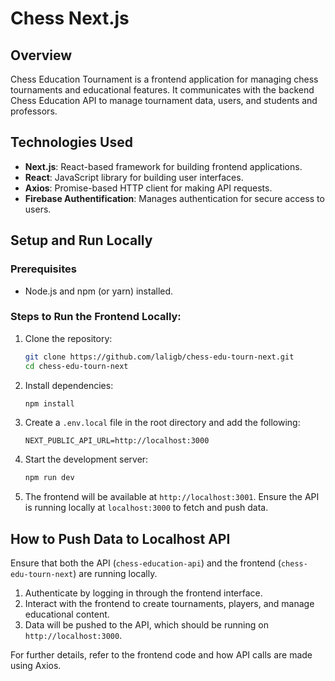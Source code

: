# Chess Next.js

## Overview

Chess Education Tournament is a frontend application for managing chess tournaments and educational features. It communicates with the backend Chess Education API to manage tournament data, users, and students and professors.

## Technologies Used

- **Next.js**: React-based framework for building frontend applications.
- **React**: JavaScript library for building user interfaces.
- **Axios**: Promise-based HTTP client for making API requests.
- **Firebase Authentification**: Manages authentication for secure access to users.

## Setup and Run Locally

### Prerequisites

- Node.js and npm (or yarn) installed.

### Steps to Run the Frontend Locally:

1. Clone the repository:

   ```bash
   git clone https://github.com/laligb/chess-edu-tourn-next.git
   cd chess-edu-tourn-next
   ```

2. Install dependencies:

   ```bash
   npm install
   ```

3. Create a `.env.local` file in the root directory and add the following:

   ```env
   NEXT_PUBLIC_API_URL=http://localhost:3000
   ```

4. Start the development server:

   ```bash
   npm run dev
   ```

5. The frontend will be available at `http://localhost:3001`. Ensure the API is running locally at `localhost:3000` to fetch and push data.

## How to Push Data to Localhost API

Ensure that both the API (`chess-education-api`) and the frontend (`chess-edu-tourn-next`) are running locally.

1. Authenticate by logging in through the frontend interface.
2. Interact with the frontend to create tournaments, players, and manage educational content.
3. Data will be pushed to the API, which should be running on `http://localhost:3000`.

For further details, refer to the frontend code and how API calls are made using Axios.

